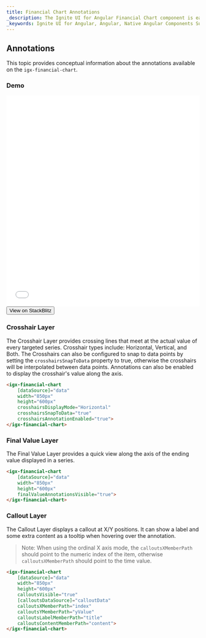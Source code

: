 ```yaml
---
title: Financial Chart Annotations
_description: The Ignite UI for Angular Financial Chart component is easily configured to display financial data using a simple and intuitive API, as once the user binds the data, the chart offers multiple ways in which the data can then be visualized and interpreted.
_keywords: Ignite UI for Angular, Angular, Native Angular Components Suite, Native Angular Controls, Native Angular Components, Native Angular Components Library, Angular Chart, Angular Chart Control, Angular Chart Example, Angular Grid Component, Angular Chart Component, Angular Financial Chart
---
```

## Annotations

This topic provides conceptual information about the annotations available on the `igx-financial-chart`.

### Demo
<div class="sample-container" style="height: 550px">
    <iframe id="financial-chart-annotations-iframe" src='{environment:demosBaseUrl}/financial-chart-annotations' width="100%" height="100%" seamless frameBorder="0" onload="onSampleIframeContentLoaded(this);"></iframe>
</div>
<div>
    <button data-localize="stackblitz" class="stackblitz-btn"   data-iframe-id="financial-chart-annotations-iframe" data-demos-base-url="{environment:demosBaseUrl}">View on StackBlitz
    </button>
</div>
<div class="divider--half"></div>

### Crosshair Layer

The Crosshair Layer provides crossing lines that meet at the actual value of every targeted series.  Crosshair types include: Horizontal, Vertical, and Both.  The Crosshairs can also be configured to snap to data points by setting the `crosshairsSnapToData` property to true, otherwise the crosshairs will be interpolated between data points.  Annotations can also be enabled to display the crosshair's value along the axis.

```html
<igx-financial-chart
    [dataSource]="data"
    width="850px"
    height="600px"
    crosshairsDisplayMode="Horizontal"
    crosshairsSnapToData="true"
    crosshairsAnnotationEnabled="true">
</igx-financial-chart>
```

### Final Value Layer

The Final Value Layer provides a quick view along the axis of the ending value displayed in a series.

```html
<igx-financial-chart
    [dataSource]="data"
    width="850px"
    height="600px"
    finalValueAnnotationsVisible="true">
</igx-financial-chart>
```

### Callout Layer

The Callout Layer displays a callout at X/Y positions. It can show a label and some extra content as a tooltip when hovering over the annotation.

> Note: When using the ordinal X axis mode, the `calloutsXMemberPath` should point to the numeric index of the item, otherwise `calloutsXMemberPath` should point to the time value.

```html
<igx-financial-chart
    [dataSource]="data"
    width="850px"
    height="600px"
    calloutsVisible="true"
    [calloutsDataSource]="calloutData"
    calloutsXMemberPath="index"
    calloutsYMemberPath="yValue"
    calloutsLabelMemberPath="title"
    calloutsContentMemberPath="content">
</igx-financial-chart>
```
